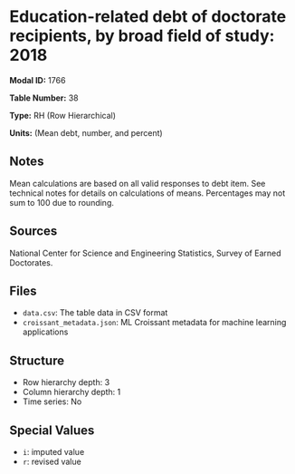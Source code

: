 # Education-related debt of doctorate recipients, by broad field of study: 2018

**Modal ID:** 1766

**Table Number:** 38

**Type:** RH (Row Hierarchical)

**Units:** (Mean debt, number, and percent)

## Notes

Mean calculations are based on all valid responses to debt item. See technical notes for details on calculations of means. Percentages may not sum to 100 due to rounding.

## Sources

National Center for Science and Engineering Statistics, Survey of Earned Doctorates.

## Files

- `data.csv`: The table data in CSV format
- `croissant_metadata.json`: ML Croissant metadata for machine learning applications

## Structure

- Row hierarchy depth: 3
- Column hierarchy depth: 1
- Time series: No

## Special Values

- `i`: imputed value
- `r`: revised value
